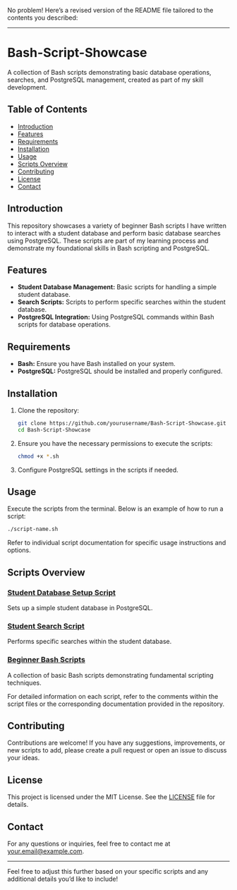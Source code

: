 No problem! Here’s a revised version of the README file tailored to the contents you described:

---

# Bash-Script-Showcase

A collection of Bash scripts demonstrating basic database operations, searches, and PostgreSQL management, created as part of my skill development.

## Table of Contents
- [Introduction](#introduction)
- [Features](#features)
- [Requirements](#requirements)
- [Installation](#installation)
- [Usage](#usage)
- [Scripts Overview](#scripts-overview)
- [Contributing](#contributing)
- [License](#license)
- [Contact](#contact)

## Introduction
This repository showcases a variety of beginner Bash scripts I have written to interact with a student database and perform basic database searches using PostgreSQL. These scripts are part of my learning process and demonstrate my foundational skills in Bash scripting and PostgreSQL.

## Features
- **Student Database Management:** Basic scripts for handling a simple student database.
- **Search Scripts:** Scripts to perform specific searches within the student database.
- **PostgreSQL Integration:** Using PostgreSQL commands within Bash scripts for database operations.

## Requirements
- **Bash:** Ensure you have Bash installed on your system.
- **PostgreSQL:** PostgreSQL should be installed and properly configured.

## Installation
1. Clone the repository:
    ```bash
    git clone https://github.com/yourusername/Bash-Script-Showcase.git
    cd Bash-Script-Showcase
    ```

2. Ensure you have the necessary permissions to execute the scripts:
    ```bash
    chmod +x *.sh
    ```

3. Configure PostgreSQL settings in the scripts if needed.

## Usage
Execute the scripts from the terminal. Below is an example of how to run a script:
```bash
./script-name.sh
```
Refer to individual script documentation for specific usage instructions and options.

## Scripts Overview
### [Student Database Setup Script](scripts/setup_student_db.sh)
Sets up a simple student database in PostgreSQL.

### [Student Search Script](scripts/search_students.sh)
Performs specific searches within the student database.

### [Beginner Bash Scripts](scripts/beginner_scripts.sh)
A collection of basic Bash scripts demonstrating fundamental scripting techniques.

For detailed information on each script, refer to the comments within the script files or the corresponding documentation provided in the repository.

## Contributing
Contributions are welcome! If you have any suggestions, improvements, or new scripts to add, please create a pull request or open an issue to discuss your ideas.

## License
This project is licensed under the MIT License. See the [LICENSE](LICENSE) file for details.

## Contact
For any questions or inquiries, feel free to contact me at [your.email@example.com](mailto:your.email@example.com).

---

Feel free to adjust this further based on your specific scripts and any additional details you’d like to include!